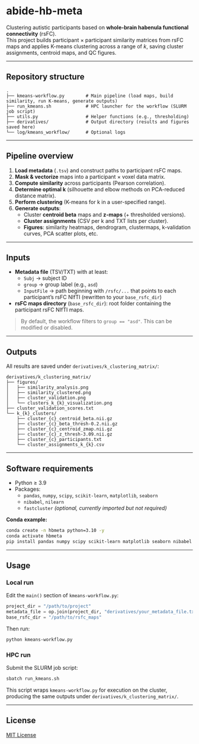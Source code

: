 # abide-hb-meta

Clustering autistic participants based on **whole-brain habenula functional connectivity** (rsFC).  
This project builds participant × participant similarity matrices from rsFC maps and applies K-means clustering across a range of *k*, saving cluster assignments, centroid maps, and QC figures.

---

## Repository structure

```
.
├── kmeans-workflow.py        # Main pipeline (load maps, build similarity, run K-means, generate outputs)
├── run_kmeans.sh             # HPC launcher for the workflow (SLURM job script)
├── utils.py                  # Helper functions (e.g., thresholding)
├── derivatives/              # Output directory (results and figures saved here)
└── log/kmeans_workflow/      # Optional logs
```

---

## Pipeline overview

1. **Load metadata** (`.tsv`) and construct paths to participant rsFC maps.
2. **Mask & vectorize** maps into a participant × voxel data matrix.
3. **Compute similarity** across participants (Pearson correlation).
4. **Determine optimal k** (silhouette and elbow methods on PCA-reduced distance matrix).
5. **Perform clustering** (K-means for k in a user-specified range).
6. **Generate outputs**:
   - Cluster **centroid beta** maps and **z-maps** (+ thresholded versions).
   - **Cluster assignments** (CSV per k and TXT lists per cluster).
   - **Figures**: similarity heatmaps, dendrogram, clustermaps, k-validation curves, PCA scatter plots, etc.

---

## Inputs

- **Metadata file** (TSV/TXT) with at least:
  - `Subj` → subject ID  
  - `group` → group label (e.g., `asd`)  
  - `InputFile` → path beginning with `/rsfc/...` that points to each participant’s rsFC NIfTI (rewritten to your `base_rsfc_dir`)
- **rsFC maps directory** (`base_rsfc_dir`): root folder containing the participant rsFC NIfTI maps.

> By default, the workflow filters to `group == "asd"`. This can be modified or disabled.

---

## Outputs

All results are saved under `derivatives/k_clustering_matrix/`:

```
derivatives/k_clustering_matrix/
├── figures/
│   ├── similarity_analysis.png
│   ├── similarity_clustered.png
│   ├── cluster_validation.png
│   └── clusters_k_{k}_visualization.png
├── cluster_validation_scores.txt
└── k_{k}_clusters/
    ├── cluster_{c}_centroid_beta.nii.gz
    ├── cluster_{c}_beta_thresh-0.2.nii.gz
    ├── cluster_{c}_centroid_zmap.nii.gz
    ├── cluster_{c}_z_thresh-3.09.nii.gz
    ├── cluster_{c}_participants.txt
    └── cluster_assignments_k_{k}.csv
```

---

## Software requirements

- Python ≥ 3.9  
- Packages:
  - `pandas`, `numpy`, `scipy`, `scikit-learn`, `matplotlib`, `seaborn`
  - `nibabel`, `nilearn`
  - `fastcluster` *(optional, currently imported but not required)*

**Conda example:**
```bash
conda create -n hbmeta python=3.10 -y
conda activate hbmeta
pip install pandas numpy scipy scikit-learn matplotlib seaborn nibabel nilearn fastcluster
```

---

## Usage

### Local run
Edit the `main()` section of `kmeans-workflow.py`:
```python
project_dir = "/path/to/project"
metadata_file = op.join(project_dir, "derivatives/your_metadata_file.txt")
base_rsfc_dir = "/path/to/rsfc_maps"
```

Then run:
```bash
python kmeans-workflow.py
```

### HPC run
Submit the SLURM job script:
```bash
sbatch run_kmeans.sh
```

This script wraps `kmeans-workflow.py` for execution on the cluster, producing the same outputs under `derivatives/k_clustering_matrix/`.

---

## License
[MIT License](LICENSE)
